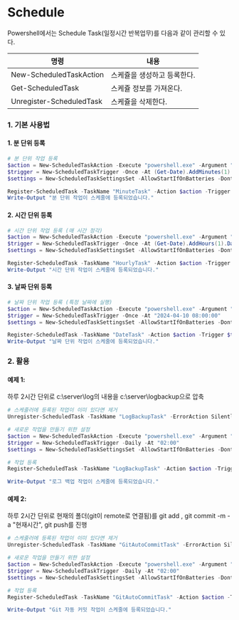 # Schedule 

Powershell에서는 Schedule Task(일정시간 반복업무)를 다음과 같이 관리할 수 있다.

| 명령                       | 내용              |
| ------------------------ | --------------- |
| New-ScheduledTaskAction  | 스케쥴을 생성하고 등록한다. |
| Get-ScheduledTask        | 스케쥴 정보를 가져온다.   |
| Unregister-ScheduledTask | 스케쥴을 삭제한다.      |

### 1. 기본 사용법

#### 1. 분 단위 등록

```powershell
# 분 단위 작업 등록
$action = New-ScheduledTaskAction -Execute "powershell.exe" -Argument "-NoProfile -Command `"Write-Output '분 단위 작업 실행됨 - $(Get-Date)'`""
$trigger = New-ScheduledTaskTrigger -Once -At (Get-Date).AddMinutes(1)
$settings = New-ScheduledTaskSettingsSet -AllowStartIfOnBatteries -DontStopIfGoingOnBatteries

Register-ScheduledTask -TaskName "MinuteTask" -Action $action -Trigger $trigger -Settings $settings
Write-Output "분 단위 작업이 스케줄에 등록되었습니다."
```

#### 2. 시간 단위 등록

```powershell
# 시간 단위 작업 등록 (매 시간 정각)
$action = New-ScheduledTaskAction -Execute "powershell.exe" -Argument "-NoProfile -Command `"Write-Output '시간 단위 작업 실행됨 - $(Get-Date)'`""
$trigger = New-ScheduledTaskTrigger -Once -At (Get-Date).AddHours(1).Date
$settings = New-ScheduledTaskSettingsSet -AllowStartIfOnBatteries -DontStopIfGoingOnBatteries

Register-ScheduledTask -TaskName "HourlyTask" -Action $action -Trigger $trigger -Settings $settings
Write-Output "시간 단위 작업이 스케줄에 등록되었습니다."
```

#### 3. 날짜 단위 등록

```powershell
# 날짜 단위 작업 등록 (특정 날짜에 실행)
$action = New-ScheduledTaskAction -Execute "powershell.exe" -Argument "-NoProfile -Command `"Write-Output '날짜 단위 작업 실행됨 - $(Get-Date)'`""
$trigger = New-ScheduledTaskTrigger -Once -At "2024-04-10 08:00:00"
$settings = New-ScheduledTaskSettingsSet -AllowStartIfOnBatteries -DontStopIfGoingOnBatteries

Register-ScheduledTask -TaskName "DateTask" -Action $action -Trigger $trigger -Settings $settings
Write-Output "날짜 단위 작업이 스케줄에 등록되었습니다."
```



### 2. 활용

#### 예제 1: 
하루 2시간 단위로 c:\server\log의 내용을 c:\server\logbackup으로 압축

```powershell
# 스케줄러에 등록된 작업이 이미 있다면 제거
Unregister-ScheduledTask -TaskName "LogBackupTask" -ErrorAction SilentlyContinue

# 새로운 작업을 만들기 위한 설정
$action = New-ScheduledTaskAction -Execute "powershell.exe" -Argument "-NoProfile -Command `"Compress-Archive -Path 'C:\server\log\*' -DestinationPath 'C:\server\logbackup\log_$(Get-Date -Format 'yyyyMMddHHmmss').zip' -Force`""
$trigger = New-ScheduledTaskTrigger -Daily -At "02:00"
$settings = New-ScheduledTaskSettingsSet -AllowStartIfOnBatteries -DontStopIfGoingOnBatteries

# 작업 등록
Register-ScheduledTask -TaskName "LogBackupTask" -Action $action -Trigger $trigger -Settings $settings

Write-Output "로그 백업 작업이 스케줄에 등록되었습니다."
```


#### 예제 2: 

하루 2시간 단위로 현재의 폴더(git이 remote로 연결됨)를 git add , git commit -m -a "현재시간", git push를 진행


```powershell
# 스케줄러에 등록된 작업이 이미 있다면 제거
Unregister-ScheduledTask -TaskName "GitAutoCommitTask" -ErrorAction SilentlyContinue

# 새로운 작업을 만들기 위한 설정
$action = New-ScheduledTaskAction -Execute "powershell.exe" -Argument "-NoProfile -Command `"cd 'C:\path\to\your\git\repository'; git add .; git commit -m 'Auto commit - $(Get-Date -Format 'yyyyMMddHHmmss')'; git push origin master`""
$trigger = New-ScheduledTaskTrigger -Daily -At "02:00"
$settings = New-ScheduledTaskSettingsSet -AllowStartIfOnBatteries -DontStopIfGoingOnBatteries

# 작업 등록
Register-ScheduledTask -TaskName "GitAutoCommitTask" -Action $action -Trigger $trigger -Settings $settings

Write-Output "Git 자동 커밋 작업이 스케줄에 등록되었습니다."
```

